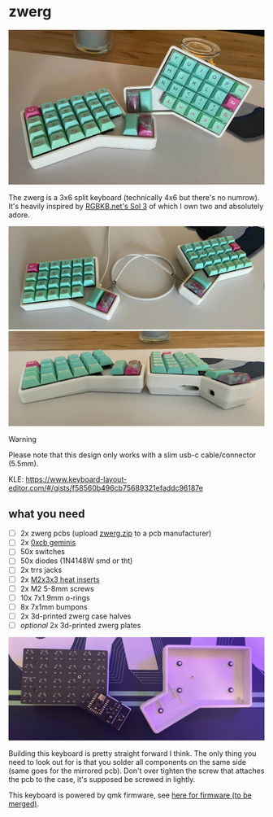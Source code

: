 # zwerg

![glam shot](./images/glam-shot.webp)

The zwerg is a 3x6 split keyboard (technically 4x6 but there's no numrow).
It's heavily inspired by [RGBKB.net's Sol 3](rgbkb.net/collections/sol-3) of which I own two and absolutely adore.

![desk check](./images/desk-check.webp)  
![side profile](./images/side-profile.webp)

> [!Warning]  
> Please note that this design only works with a slim usb-c cable/connector (5.5mm).

KLE: <https://www.keyboard-layout-editor.com/#/gists/f58560b496cb75689321efaddc96187e>

## what you need

- [ ] 2x zwerg pcbs (upload [zwerg.zip](./pcb/production/zwerg.zip) to a pcb manufacturer)
- [ ] 2x [0xcb geminis](https://keeb.supply/products/0xcb-gemini)
- [ ] 50x switches
- [ ] 50x diodes (1N4148W smd or tht)
- [ ] 2x trrs jacks
- [ ] 2x [M2x3x3 heat inserts](https://sea3d.de/10-Stueck-Gewindeeinsatz-M2-Raendelmutter-Einpressmutter-Heat-Set-Insert)
- [ ] 2x M2 5-8mm screws
- [ ] 10x 7x1.9mm o-rings
- [ ] 8x 7x1mm bumpons
- [ ] 2x 3d-printed zwerg case halves
- [ ] *optional* 2x 3d-printed zwerg plates

![inside out](./images/inside-out.jpg)

Building this keyboard is pretty straight forward I think. The only thing you need to look out for is that you solder all components on the same side (same goes for the mirrored pcb). Don't over tighten the screw that attaches the pcb to the case, it's supposed be screwed in lightly.

This keyboard is powered by qmk firmware, see [here for firmware (to be merged)](https://github.com/floookay/qmk_firmware/blob/zwerg/keyboards/zwerg/readme.md).